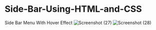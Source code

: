 # Side-Bar-Using-HTML-and-CSS
Side Bar Menu With Hover Effect
![Screenshot (27)](https://user-images.githubusercontent.com/62028116/207097497-f504dfe7-a254-4873-a3b4-eb5fe950442e.png)
![Screenshot (28)](https://user-images.githubusercontent.com/62028116/207097511-e837bc3a-3ca4-4e95-8cfd-391381780060.png)
